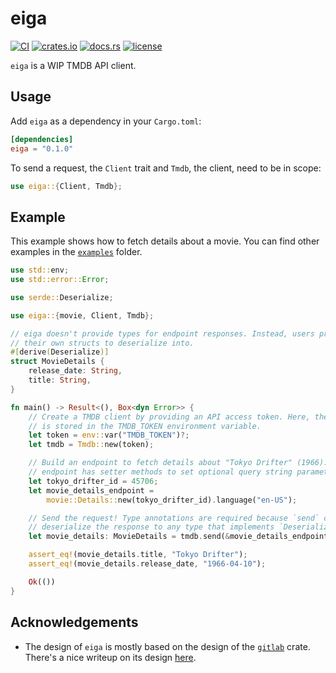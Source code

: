 # eiga

[![CI][ci_badge]][ci]
[![crates.io][crate_badge]][crate]
[![docs.rs][docs_badge]][docs]
[![license][license_badge]][license]

`eiga` is a WIP TMDB API client.

## Usage

Add `eiga` as a dependency in your `Cargo.toml`:

```toml
[dependencies]
eiga = "0.1.0"
```

To send a request, the `Client` trait and `Tmdb`, the client, need to be in
scope:

```rs
use eiga::{Client, Tmdb};
```

## Example

This example shows how to fetch details about a movie. You can find other
examples in the [`examples`][examples] folder.

```rs
use std::env;
use std::error::Error;

use serde::Deserialize;

use eiga::{movie, Client, Tmdb};

// eiga doesn't provide types for endpoint responses. Instead, users provider
// their own structs to deserialize into.
#[derive(Deserialize)]
struct MovieDetails {
    release_date: String,
    title: String,
}

fn main() -> Result<(), Box<dyn Error>> {
    // Create a TMDB client by providing an API access token. Here, the token
    // is stored in the TMDB_TOKEN environment variable.
    let token = env::var("TMDB_TOKEN")?;
    let tmdb = Tmdb::new(token);

    // Build an endpoint to fetch details about "Tokyo Drifter" (1966). Each
    // endpoint has setter methods to set optional query string parameters.
    let tokyo_drifter_id = 45706;
    let movie_details_endpoint =
        movie::Details::new(tokyo_drifter_id).language("en-US");

    // Send the request! Type annotations are required because `send` can
    // deserialize the response to any type that implements `Deserialize`.
    let movie_details: MovieDetails = tmdb.send(&movie_details_endpoint)?;

    assert_eq!(movie_details.title, "Tokyo Drifter");
    assert_eq!(movie_details.release_date, "1966-04-10");

    Ok(())
}
```

## Acknowledgements

- The design of `eiga` is mostly based on the design of the
[`gitlab`][gitlab_crate] crate. There's a nice writeup on its design
[here][gitlab_design].

<!-- Badges -->
[ci_badge]: https://github.com/zachcmadsen/eiga/workflows/CI/badge.svg?branch=main
[ci]: https://github.com/zachcmadsen/eiga/actions?query=branch%3Amain
[crate_badge]: https://img.shields.io/crates/v/eiga.svg
[crate]: https://crates.io/crates/eiga
[docs_badge]: https://img.shields.io/docsrs/eiga/latest.svg
[docs]: https://docs.rs/eiga
[license_badge]: https://img.shields.io/crates/l/eiga.svg
[license]: https://github.com/zachcmadsen/eiga/blob/main/LICENSE

<!-- Links -->
[examples]: https://github.com/zachcmadsen/eiga/tree/main/examples
[gitlab_crate]: https://crates.io/crates/gitlab
[gitlab_design]: https://plume.benboeckel.net/~/JustAnotherBlog/designing-rust-bindings-for-rest-ap-is
